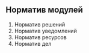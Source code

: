 ## Норматив модулей

1. Норматив решений
2. Норматив уведомлений
3. Норматив ресурсов
4. Норматив дел
